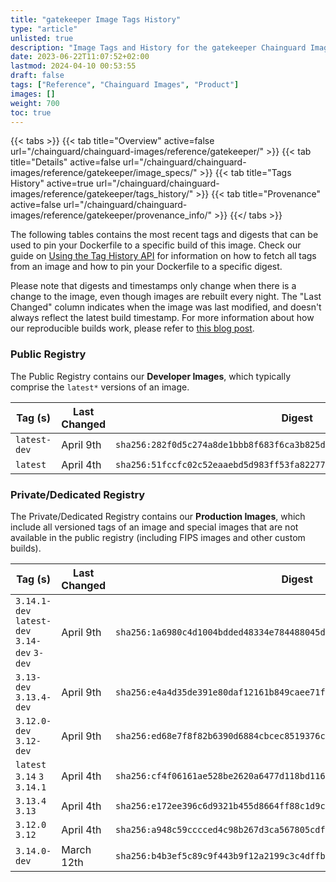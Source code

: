 ```yaml
---
title: "gatekeeper Image Tags History"
type: "article"
unlisted: true
description: "Image Tags and History for the gatekeeper Chainguard Image"
date: 2023-06-22T11:07:52+02:00
lastmod: 2024-04-10 00:53:55
draft: false
tags: ["Reference", "Chainguard Images", "Product"]
images: []
weight: 700
toc: true
---
```


{{< tabs >}}
{{< tab title="Overview" active=false url="/chainguard/chainguard-images/reference/gatekeeper/" >}}
{{< tab title="Details" active=false url="/chainguard/chainguard-images/reference/gatekeeper/image_specs/" >}}
{{< tab title="Tags History" active=true url="/chainguard/chainguard-images/reference/gatekeeper/tags_history/" >}}
{{< tab title="Provenance" active=false url="/chainguard/chainguard-images/reference/gatekeeper/provenance_info/" >}}
{{</ tabs >}}

The following tables contains the most recent tags and digests that can be used to pin your Dockerfile to a specific build of this image. Check our guide on [Using the Tag History API](/chainguard/chainguard-images/using-the-tag-history-api/) for information on how to fetch all tags from an image and how to pin your Dockerfile to a specific digest.

Please note that digests and timestamps only change when there is a change to the image, even though images are rebuilt every night. The "Last Changed" column indicates when the image was last modified, and doesn't always reflect the latest build timestamp. For more information about how our reproducible builds work, please refer to [this blog post](https://www.chainguard.dev/unchained/reproducing-chainguards-reproducible-image-builds).

### Public Registry
The Public Registry contains our **Developer Images**, which typically comprise the `latest*` versions of an image.

| Tag (s)       | Last Changed | Digest                                                                    |
|---------------|--------------|---------------------------------------------------------------------------|
|  `latest-dev` | April 9th    | `sha256:282f0d5c274a8de1bbb8f683f6ca3b825dd451cf488a41355b2ab2a1686a5a50` |
|  `latest`     | April 4th    | `sha256:51fccfc02c52eaaebd5d983ff53fa822777c715fe3874487bfa86222d29a8127` |


### Private/Dedicated Registry
The Private/Dedicated Registry contains our **Production Images**, which include all versioned tags of an image and special images that are not available in the public registry (including FIPS images and other custom builds).

| Tag (s)                                       | Last Changed | Digest                                                                    |
|-----------------------------------------------|--------------|---------------------------------------------------------------------------|
|  `3.14.1-dev` `latest-dev` `3.14-dev` `3-dev` | April 9th    | `sha256:1a6980c4d1004bdded48334e784488045db3ff018e54cfbf9423bd9d75c5656a` |
|  `3.13-dev` `3.13.4-dev`                      | April 9th    | `sha256:e4a4d35de391e80daf12161b849caee71fa8191f8503b7f17ad15d545cc7e2ac` |
|  `3.12.0-dev` `3.12-dev`                      | April 9th    | `sha256:ed68e7f8f82b6390d6884cbcec8519376c569361d50d8a752908f32702fd79db` |
|  `latest` `3.14` `3` `3.14.1`                 | April 4th    | `sha256:cf4f06161ae528be2620a6477d118bd11652caedb06a6851d7b721be693cc028` |
|  `3.13.4` `3.13`                              | April 4th    | `sha256:e172ee396c6d9321b455d8664ff88c1d9ce7c017072e63e4758b2dad6f3bc04f` |
|  `3.12.0` `3.12`                              | April 4th    | `sha256:a948c59cccced4c98b267d3ca567805cdf2252728a40fe63440dfad43607868c` |
|  `3.14.0-dev`                                 | March 12th   | `sha256:b4b3ef5c89c9f443b9f12a2199c3c4dffb1260770cb5c30f8d0f8dd33eca2eb1` |

